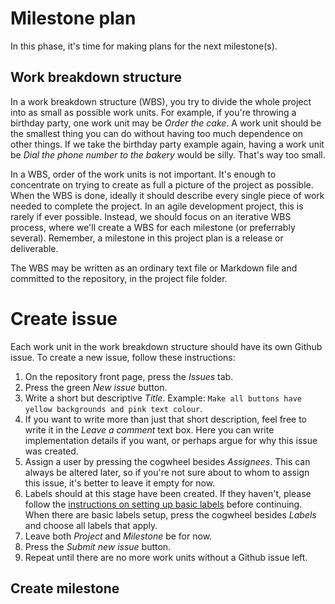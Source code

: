 # Milestone plan
In this phase, it's time for making plans for the next milestone(s).

## Work breakdown structure
In a work breakdown structure (WBS), you try to divide the whole project into 
as small as possible work units. For example, if you're throwing a birthday 
party, one work unit may be *Order the cake*. A work unit should be the 
smallest thing you can do without having too much dependence on other things. 
If we take the birthday party example again, having a work unit be *Dial the 
phone number to the bakery* would be silly. That's way too small.

In a WBS, order of the work units is not important. It's enough to concentrate 
on trying to create as full a picture of the project as possible. When the WBS 
is done, ideally it should describe every single piece of work needed to 
complete the project. In an agile development project, this is rarely if ever 
possible. Instead, we should focus on an iterative WBS process, where we'll 
create a WBS for each milestone (or preferrably several). Remember, a milestone 
in this project plan is a release or deliverable.

The WBS may be written as an ordinary text file or Markdown file and committed 
to the repository, in the project file folder.

# Create issue
Each work unit in the work breakdown structure should have its own Github 
issue. To create a new issue, follow these instructions:

1. On the repository front page, press the *Issues* tab.
1. Press the green *New issue* button.
1. Write a short but descriptive *Title*. Example: `Make all buttons have 
yellow backgrounds and pink text colour`.
1. If you want to write more than just that short description, feel free to 
write it in the *Leave a comment* text box. Here you can write implementation 
details if you want, or perhaps argue for why this issue was created.
1. Assign a user by pressing the cogwheel besides *Assignees*. This can always 
be altered later, so if you're not sure about to whom to assign this issue, 
it's better to leave it empty for now.
1. Labels should at this stage have been created. If they haven't, please 
follow the [instructions on setting up basic labels][1] before continuing. When 
there are basic labels setup, press the cogwheel besides *Labels* and choose 
all labels that apply.
1. Leave both *Project* and *Milestone* be for now.
1. Press the *Submit new issue* button.
1. Repeat until there are no more work units without a Github issue left.

## Create milestone


[1]: repo-setup.md#setup-basic-labels